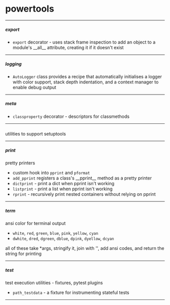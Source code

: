 # powertools

---
##### export
- `export` decorator - uses stack frame inspection to add an object to a module's \_\_all\_\_ attribute, creating it if it doesn't exist


---
##### logging
- `AutoLogger` class provides a recipe that automatically initialises a logger with color support, stack depth indentation, and a context manager to enable debug output


---
##### meta
- `classproperty` decorator - descriptors for classmethods


---
##### 
utilities to support setuptools


---
##### print
pretty printers
- custom hook into `pprint` and `pformat`
- `add_pprint` registers a class's \_\_pprint\_\_ method as a pretty printer
- `dictprint` - print a dict when pprint isn't working
- `listprint` - print a list when pprint isn't working
- `rprint` - recursively print nested containers without relying on pprint


---
##### term
ansi color for terminal output
- `white`, `red`, `green`, `blue`, `pink`, `yellow`, `cyan`
- `dwhite`, `dred`, `dgreen`, `dblue`, `dpink`, `dyellow`, `dcyan`

all of these take *args, stringify it, join with '', add ansi codes, and return the string for printing


---
##### test
test execution utilities - fixtures, pytest plugins
- `path_testdata` - a fixture for instrumenting stateful tests


--------------------------------------------------------------------------
